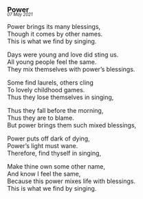 ### Power  
<p style="margin:0; margin-top: -1.25rem">  
  <em>  
    <small><small>07 May 2021</small></small>  
  </em>  
</p>  
  
Power brings its many blessings,  
Though it comes by other names.  
This is what we find by singing.  
  
Days were young and love did sting us.  
All young people feel the same.  
They mix themselves with power’s blessings.  
  
Some find laurels, others cling  
To lovely childhood games.  
Thus they lose themselves in singing,  
  
Thus they fall before the morning,  
Thus they are to blame.  
But power brings them such mixed blessings,
  
Power puts off dark of dying,  
Power’s light must wane.  
Therefore, find thyself in singing,  
  
Make thine own some other name,  
And know I feel the same,  
Because this power mixes life with blessings.  
This is what we find by singing.  
  
